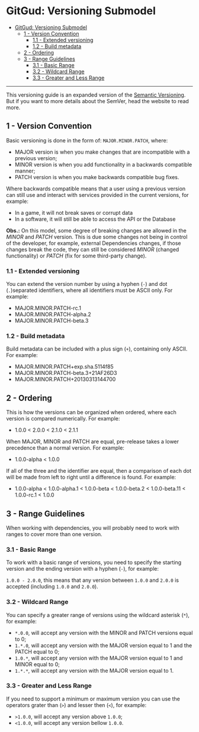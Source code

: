 # GitGud: Versioning Submodel

- [GitGud: Versioning Submodel](#gitgud-versioning-submodel)
	- [1 - Version Convention](#1---version-convention)
		- [1.1 - Extended versioning](#11---extended-versioning)
		- [1.2 - Build metadata](#12---build-metadata)
	- [2 - Ordering](#2---ordering)
	- [3 - Range Guidelines](#3---range-guidelines)
		- [3.1 - Basic Range](#31---basic-range)
		- [3.2 - Wildcard Range](#32---wildcard-range)
		- [3.3 - Greater and Less Range](#33---greater-and-less-range)

---

This versioning guide is an expanded version of the [Semantic Versioning](https://semver.org). But if you want to more details about the SemVer, head the website to read more.

## 1 - Version Convention

Basic versioning is done in the form of: `MAJOR.MINOR.PATCH`, where:

- MAJOR version is when you make changes that are incompatible with a previous version;
- MINOR version is when you add functionality in a backwards compatible manner;
- PATCH version is when you make backwards compatible bug fixes.

Where backwards compatible means that a user using a previous version can still use and interact with services provided in the current versions, for example:

- In a game, it will not break saves or corrupt data
- In a software, it will still be able to access the API or the Database

**Obs.:** On this model, some degree of breaking changes are allowed in the *MINOR* and *PATCH* version. This is due some changes not being in control of the developer, for example, external Dependencies changes, if those changes break the code, they can still be considered *MINOR* (changed functionality) or *PATCH* (fix for some third-party change).

### 1.1 - Extended versioning

You can extend the version number by using a hyphen (`-`) and dot (`.`)separated identifiers, where all identifiers must be ASCII only. For example:

- MAJOR.MINOR.PATCH-rc.1
- MAJOR.MINOR.PATCH-alpha.2
- MAJOR.MINOR.PATCH-beta.3

### 1.2 - Build metadata

Build metadata can be included with a plus sign (`+`), containing only ASCII. For example:

- MAJOR.MINOR.PATCH+exp.sha.5114f85
- MAJOR.MINOR.PATCH-beta.3+21AF26D3
- MAJOR.MINOR.PATCH+20130313144700

## 2 - Ordering

This is how the versions can be organized when ordered, where each version is compared numerically. For example:

- 1.0.0 < 2.0.0 < 2.1.0 < 2.1.1

When MAJOR, MINOR and PATCH are equal, pre-release takes a lower precedence than a normal version. For example:

- 1.0.0-alpha < 1.0.0

If all of the three and the identifier are equal, then a comparison of each dot will be made from left to right until a difference is found. For example:

- 1.0.0-alpha < 1.0.0-alpha.1 < 1.0.0-beta < 1.0.0-beta.2 < 1.0.0-beta.11 < 1.0.0-rc.1 < 1.0.0

## 3 - Range Guidelines

When working with dependencies, you will probably need to work with ranges to cover more than one version.

### 3.1 - Basic Range

To work with a basic range of versions, you need to specify the starting version and the ending version with a hyphen (`-`), for example:

`1.0.0 - 2.0.0`, this means that any version between `1.0.0` and `2.0.0` is accepted (including `1.0.0` and `2.0.0`).

### 3.2 - Wildcard Range

You can specify a greater range of versions using the wildcard asterisk (`*`), for example:

- `*.0.0`, will accept any version with the MINOR and PATCH versions equal to 0;
- `1.*.0`, will accept any version with the MAJOR version equal to 1 and the PATCH equal to 0;
- `1.0.*`, will accept any version with the MAJOR version equal to 1 and MINOR equal to 0;
- `1.*.*`, will accept any version with the MAJOR version equal to 1.

### 3.3 - Greater and Less Range

If you need to support a minimum or maximum version you can use the operators grater than (`>`) and lesser then (`<`), for example:

- `>1.0.0`, will accept any version above `1.0.0`;
- `<1.0.0`, will accept any version bellow `1.0.0`.
